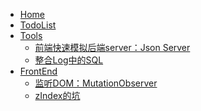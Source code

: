 <!--
 * @Author: your name
 * @Date: 2020-02-08 13:50:27
 * @LastEditTime : 2020-02-08 14:32:55
 * @LastEditors  : Please set LastEditors
 * @Description: In User Settings Edit
 * @FilePath: /VoidBlog/docs/_sidebar.md
 -->
<!-- docs/_sidebar.md -->

* [Home](/)
* [TodoList](/Todo)
* [Tools](/Tools/Tools.md)
    * [前端快速模拟后端server：Json Server](/Tools/json-server.md)
    * [整合Log中的SQL](/Tools/SQL-replace.md)
* [FrontEnd](/FrontEnd/FrontEnd.md)
    * [监听DOM：MutationObserver](/FrontEnd/使用MutationObserver来监听dom的增删改查触发事件.md)
    * [zIndex的坑](/FrontEnd/zIndex的坑.md)
